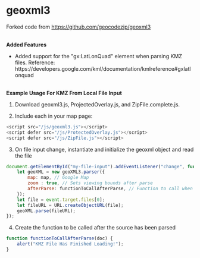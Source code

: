 # geoxml3
Forked code from https://github.com/geocodezip/geoxml3


\
**Added Features**
<ul>
<li>Added support for the "gx:LatLonQuad" element when parsing KMZ files. Reference: https://developers.google.com/kml/documentation/kmlreference#gxlatlonquad
</ul>

\
**Example Usage For KMZ From Local File Input**

1. Download  geoxml3.js, ProjectedOverlay.js, and ZipFile.complete.js.

2. Include each in your map page:

````javascript
<script src="/js/geoxml3.js"></script>
<script defer src="/js/ProtectedOverlay.js"></script>
<script defer src="/js/ZipFile.js"></script>
````

3. On file input change, instantiate and initialize the geoxml object and read the file

````javascript
document.getElementById("my-file-input").addEventListener("change", function(event) {
    let geoXML = new geoXML3.parser({
        map: map, // Google Map
        zoom : true, // Sets viewing bounds after parse
        afterParse: functionToCallAfterParse, // Function to call when parse is complete
    });
    let file = event.target.files[0];
    let fileURL = URL.createObjectURL(file);
    geoXML.parse(fileURL);
});
````

4. Create the function to be called after the source has been parsed

````javascript
function functionToCallAfterParse(doc) {
    alert("KMZ File Has Finished Loading!");
}
````
